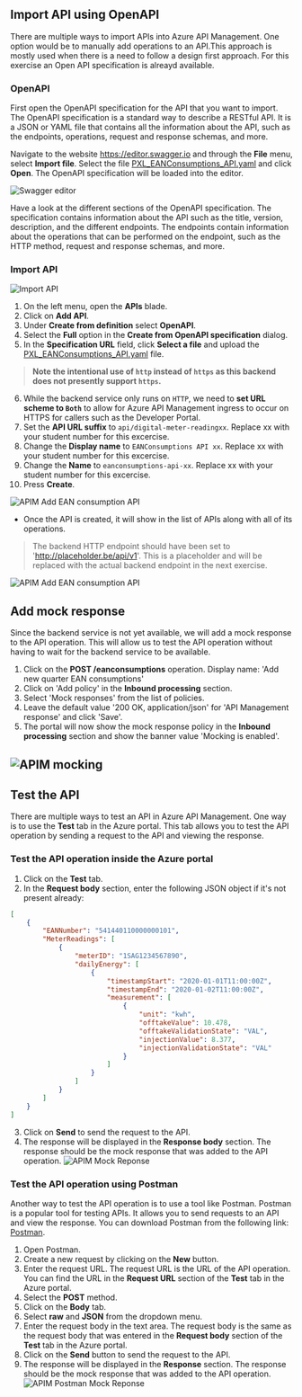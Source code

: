 ## Import API using OpenAPI

There are multiple ways to import APIs into Azure API Management. One option would be to manually add operations to an API.This approach is mostly used when there is a need to follow a design first approach. For this exercise an Open API specification is alreayd available.

### OpenAPI
First open the OpenAPI specification for the API that you want to import. The OpenAPI specification is a standard way to describe a RESTful API. It is a JSON or YAML file that contains all the information about the API, such as the endpoints, operations, request and response schemas, and more.

Navigate to the website https://editor.swagger.io and through the **File** menu, select **Import file**. Select the file [PXL_EANConsumptions_API.yaml](../../assets/openapispec/PXL_EANConsumptions_API.yaml) and click **Open**. The OpenAPI specification will be loaded into the editor.

![Swagger editor](../../assets/images/swagger-editor.png)

Have a look at the different sections of the OpenAPI specification. The specification contains information about the API such as the title, version, description, and the different endpoints. The endpoints contain information about the operations that can be performed on the endpoint, such as the HTTP method, request and response schemas, and more.

### Import API


![Import API](../../assets/images/import-api.png)

1) On the left menu, open the **APIs** blade.  
2) Click on **Add API**.  
3) Under **Create from definition** select **OpenAPI**.  
4) Select the **Full** option in the **Create from OpenAPI specification** dialog.  
5) In the **Specification URL** field, click **Select a file** and upload the [PXL_EANConsumptions_API.yaml](../../assets/openapispec/PXL_EANConsumptions_API.yaml) file.

> **Note the intentional use of `http` instead of `https` as this backend does not presently support `https`.**  

6) While the backend service only runs on `HTTP`, we need to **set URL scheme to `Both`** to allow for Azure API Management ingress to occur on HTTPS for callers such as the Developer Portal.  
7) Set the **API URL suffix** to `api/digital-meter-readingxx`.  Replace xx with your student number for this excercise.
8) Change the **Display name** to `EANConsumptions API xx`. Replace xx with your student number for this excercise.
9) Change the **Name** to `eanconsumptions-api-xx`. Replace xx with your student number for this excercise.
10) Press **Create**.  

![APIM Add EAN consumption API](../../assets/images/apim-create-ean-openapispec.png)

- Once the API is created, it will show in the list of APIs along with all of its operations.

> The backend HTTP endpoint should have been set to 'http://placeholder.be/api/v1'. This is a placeholder and will be replaced with the actual backend endpoint in the next exercise.

  ![APIM Add EAN consumption API](../../assets/images/apim-create-ean-openapispec2.png)


## Add mock response
Since the backend service is not yet available, we will add a mock response to the API operation. This will allow us to test the API operation without having to wait for the backend service to be available.

1) Click on the **POST /eanconsumptions** operation. Display name: 'Add new quarter EAN consumptions'
2) Click on 'Add policy' in the **Inbound processing** section.
3) Select 'Mock responses' from the list of policies.
4) Leave the default value '200 OK, application/json' for 'API Management response' and click 'Save'.
5) The portal will now show the mock response policy in the **Inbound processing** section and show the banner value 'Mocking is enabled'.

![APIM mocking](../../assets/images/apîm-mocking.png)
---

## Test the API
There are multiple ways to test an API in Azure API Management. One way is to use the **Test** tab in the Azure portal. This tab allows you to test the API operation by sending a request to the API and viewing the response.

### Test the API operation inside the Azure portal
1) Click on the **Test** tab.
2) In the **Request body** section, enter the following JSON object if it's not present already:

```json
[
    {
        "EANNumber": "541440110000000101",
        "MeterReadings": [
            {
                "meterID": "1SAG1234567890",
                "dailyEnergy": [
                    {
                        "timestampStart": "2020-01-01T11:00:00Z",
                        "timestampEnd": "2020-01-02T11:00:00Z",
                        "measurement": [
                            {
                                "unit": "kwh",
                                "offtakeValue": 10.478,
                                "offtakeValidationState": "VAL",
                                "injectionValue": 8.377,
                                "injectionValidationState": "VAL"
                            }
                        ]
                    }
                ]
            }
        ]
    }
]
```
3) Click on **Send** to send the request to the API.
4) The response will be displayed in the **Response body** section. The response should be the mock response that was added to the API operation.
![APIM Mock Reponse](../../assets/images/apim-mock-response.png)

### Test the API operation using Postman
Another way to test the API operation is to use a tool like Postman. Postman is a popular tool for testing APIs. It allows you to send requests to an API and view the response. You can download Postman from the following link: [Postman](https://www.postman.com/downloads/).

1) Open Postman.
2) Create a new request by clicking on the **New** button.
3) Enter the request URL. The request URL is the URL of the API operation. You can find the URL in the **Request URL** section of the **Test** tab in the Azure portal.
4) Select the **POST** method.
5) Click on the **Body** tab.
6) Select **raw** and **JSON** from the dropdown menu.
7) Enter the request body in the text area. The request body is the same as the request body that was entered in the **Request body** section of the **Test** tab in the Azure portal.
8) Click on the **Send** button to send the request to the API.
9) The response will be displayed in the **Response** section. The response should be the mock response that was added to the API operation.
![APIM Postman Mock Reponse](../../assets/images/apim-postman-mock-response.png)

